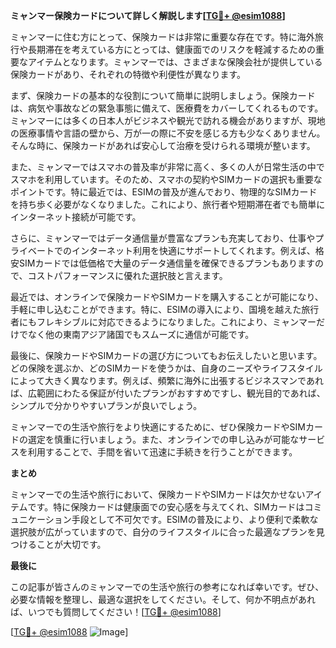 **ミャンマー保険カードについて詳しく解説します[[TG💪+ @esim1088](https://t.me/s/esim1088)]**

ミャンマーに住む方にとって、保険カードは非常に重要な存在です。特に海外旅行や長期滞在を考えている方にとっては、健康面でのリスクを軽減するための重要なアイテムとなります。ミャンマーでは、さまざまな保険会社が提供している保険カードがあり、それぞれの特徴や利便性が異なります。

まず、保険カードの基本的な役割について簡単に説明しましょう。保険カードは、病気や事故などの緊急事態に備えて、医療費をカバーしてくれるものです。ミャンマーには多くの日本人がビジネスや観光で訪れる機会がありますが、現地の医療事情や言語の壁から、万が一の際に不安を感じる方も少なくありません。そんな時に、保険カードがあれば安心して治療を受けられる環境が整います。

また、ミャンマーではスマホの普及率が非常に高く、多くの人が日常生活の中でスマホを利用しています。そのため、スマホの契約やSIMカードの選択も重要なポイントです。特に最近では、ESIMの普及が進んでおり、物理的なSIMカードを持ち歩く必要がなくなりました。これにより、旅行者や短期滞在者でも簡単にインターネット接続が可能です。

さらに、ミャンマーではデータ通信量が豊富なプランも充実しており、仕事やプライベートでのインターネット利用を快適にサポートしてくれます。例えば、格安SIMカードでは低価格で大量のデータ通信量を確保できるプランもありますので、コストパフォーマンスに優れた選択肢と言えます。

最近では、オンラインで保険カードやSIMカードを購入することが可能になり、手軽に申し込むことができます。特に、ESIMの導入により、国境を越えた旅行者にもフレキシブルに対応できるようになりました。これにより、ミャンマーだけでなく他の東南アジア諸国でもスムーズに通信が可能です。

最後に、保険カードやSIMカードの選び方についてもお伝えしたいと思います。どの保険を選ぶか、どのSIMカードを使うかは、自身のニーズやライフスタイルによって大きく異なります。例えば、頻繁に海外に出張するビジネスマンであれば、広範囲にわたる保証が付いたプランがおすすめですし、観光目的であれば、シンプルで分かりやすいプランが良いでしょう。

ミャンマーでの生活や旅行をより快適にするために、ぜひ保険カードやSIMカードの選定を慎重に行いましょう。また、オンラインでの申し込みが可能なサービスを利用することで、手間を省いて迅速に手続きを行うことができます。

**まとめ**

ミャンマーでの生活や旅行において、保険カードやSIMカードは欠かせないアイテムです。特に保険カードは健康面での安心感を与えてくれ、SIMカードはコミュニケーション手段として不可欠です。ESIMの普及により、より便利で柔軟な選択肢が広がっていますので、自分のライフスタイルに合った最適なプランを見つけることが大切です。

**最後に**

この記事が皆さんのミャンマーでの生活や旅行の参考になれば幸いです。ぜひ、必要な情報を整理し、最適な選択をしてください。そして、何か不明点があれば、いつでも質問してください！[[TG💪+ @esim1088](https://t.me/s/esim1088)]

[[TG💪+ @esim1088](https://t.me/s/esim1088) ![Image](https://i.postimg.cc/Y0z9fWf4/image.png)]